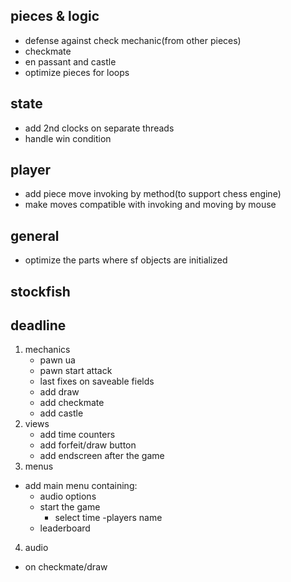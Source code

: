 ## pieces & logic
- defense against check mechanic(from other pieces)
- checkmate
- en passant and castle
- optimize pieces for loops

## state
- add 2nd clocks on separate threads
- handle win condition

## player
- add piece move invoking by method(to support chess engine)
- make moves compatible with invoking and moving by mouse

## general
- optimize the parts where sf objects are initialized

## stockfish

## deadline
1. mechanics
	- pawn ua
	- pawn start attack
	- last fixes on saveable fields
	- add draw
	- add checkmate
	- add castle
2. views
	- add time counters
	- add forfeit/draw button
	- add endscreen after the game
3. menus
- add main menu containing:
	- audio options
	- start the game
		- select time
			-players name
	- leaderboard
4. audio
- on checkmate/draw
